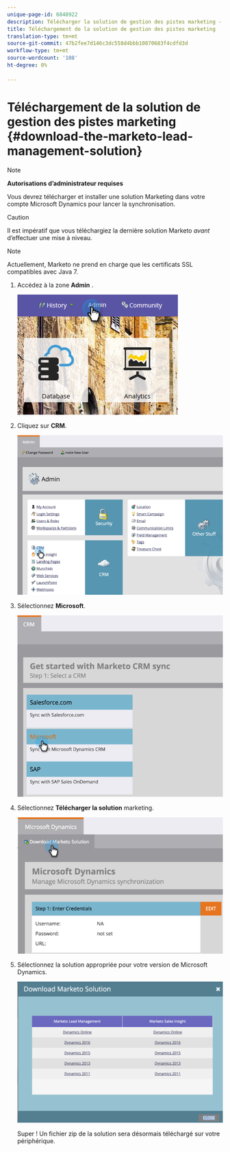 ```yaml
---
unique-page-id: 6848922
description: Télécharger la solution de gestion des pistes marketing - Documentation marketing - Documentation du produit
title: Téléchargement de la solution de gestion des pistes marketing
translation-type: tm+mt
source-git-commit: 47b2fee7d146c3dc558d4bbb10070683f4cdfd3d
workflow-type: tm+mt
source-wordcount: '108'
ht-degree: 0%

---
```



# Téléchargement de la solution de gestion des pistes marketing {#download-the-marketo-lead-management-solution}

>[!NOTE]
>
>**Autorisations d’administrateur requises**

Vous devrez télécharger et installer une solution Marketing dans votre compte Microsoft Dynamics pour lancer la synchronisation.

>[!CAUTION]
>
>Il est impératif que vous téléchargiez la dernière solution Marketo *avant* d’effectuer une mise à niveau.

>[!NOTE]
>
>Actuellement, Marketo ne prend en charge que les certificats SSL compatibles avec Java 7.

1. Accédez à la zone **Admin** .

   ![](assets/admin.png)

1. Cliquez sur **CRM**.

   ![](assets/image2015-3-11-13-3a7-3a11.png)

1. Sélectionnez **Microsoft**.

   ![](assets/image2015-3-11-13-3a9-3a7.png)

1. Sélectionnez **Télécharger la solution** marketing.

   ![](assets/image2015-3-11-13-3a10-3a4.png)

1. Sélectionnez la solution appropriée pour votre version de Microsoft Dynamics.

   ![](assets/msd-online.png)

   Super ! Un fichier zip de la solution sera désormais téléchargé sur votre périphérique.

